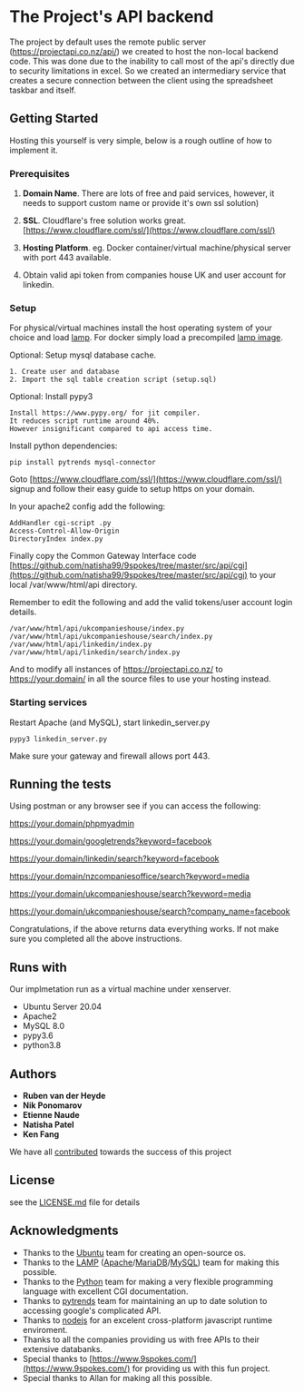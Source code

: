 # The Project's API backend

The project by default uses the remote public server (https://projectapi.co.nz/api/) we created to host the non-local backend code. This was done due to the inability to call most of the api's directly due to security limitations in excel. So we created an intermediary service that creates a secure connection between the client using the spreadsheet taskbar and itself. 
## Getting Started

Hosting this yourself is very simple, below is a rough outline of how to implement it.

### Prerequisites

1. __Domain Name__. 
There are lots of free and paid services, however, it needs to support custom name or provide it's own ssl solution)

2. __SSL__. 
Cloudflare's free solution works great. [https://www.cloudflare.com/ssl/](https://www.cloudflare.com/ssl/)

3. __Hosting Platform__. 
eg. Docker container/virtual machine/physical server with port 443 available. 

4. Obtain valid api token from companies house UK and user account for linkedin.


### Setup

For physical/virtual machines install the host operating system of your choice and load [lamp](https://github.com/teddysun/lamp).
For docker simply load a precompiled [lamp image](https://hub.docker.com/r/mattrayner/lamp).

Optional: Setup mysql database cache.
```
1. Create user and database
2. Import the sql table creation script (setup.sql)

```

Optional: Install pypy3
```
Install https://www.pypy.org/ for jit compiler. 
It reduces script runtime around 40%. 
However insignificant compared to api access time.
```

Install python dependencies:
```
pip install pytrends mysql-connector
```

Goto [https://www.cloudflare.com/ssl/](https://www.cloudflare.com/ssl/) signup and follow their easy guide to setup https on your domain.

In your apache2 config add the following:
```
AddHandler cgi-script .py
Access-Control-Allow-Origin
DirectoryIndex index.py
```


Finally copy the Common Gateway Interface code [https://github.com/natisha99/9spokes/tree/master/src/api/cgi](https://github.com/natisha99/9spokes/tree/master/src/api/cgi) to your local /var/www/html/api directory.

Remember to edit the following and add the valid tokens/user account login details. 
```
/var/www/html/api/ukcompanieshouse/index.py
/var/www/html/api/ukcompanieshouse/search/index.py
/var/www/html/api/linkedin/index.py
/var/www/html/api/linkedin/search/index.py
```
And to modify all instances of https://projectapi.co.nz/ to https://your.domain/ in all the source files to use your hosting instead.

### Starting services

Restart Apache (and MySQL), start linkedin_server.py

```
pypy3 linkedin_server.py
```
Make sure your gateway and firewall allows port 443.
## Running the tests

Using postman or any browser see if you can access the following:

https://your.domain/phpmyadmin

https://your.domain/googletrends?keyword=facebook

https://your.domain/linkedin/search?keyword=facebook

https://your.domain/nzcompaniesoffice/search?keyword=media

https://your.domain/ukcompanieshouse/search?keyword=media

https://your.domain/ukcompanieshouse/search?company_name=facebook




Congratulations, if the above returns data everything works. If not make sure you completed all the above instructions.  



## Runs with
Our implmetation run as a virtual machine under xenserver.

* Ubuntu Server 20.04
* Apache2
* MySQL 8.0
* pypy3.6
* python3.8


## Authors

* **Ruben van der Heyde**
* **Nik Ponomarov**
* **Etienne Naude**
* **Natisha Patel**
* **Ken Fang**

We have all [contributed](https://github.com/natisha99/9spokes/contributors) towards the success of this project

## License

see the [LICENSE.md](https://github.com/natisha99/9spokes/LICENSE.md) file for details

## Acknowledgments

* Thanks to the [Ubuntu](https://github.com/ubuntu) team for creating an open-source os.
* Thanks to the [LAMP](https://github.com/teddysun/lamp) ([Apache](https://www.apache.org/)/[MariaDB](https://mariadb.org/)/[MySQL](http://dev.mysql.com/)) team for making this possible.
* Thanks to the [Python](https://www.python.org/) team for making a very flexible programming language with excellent CGI documentation.
* Thanks to [pytrends](https://pypi.org/project/pytrends/) team for maintaining an up to date solution to accessing google's complicated API.
* Thanks to [nodejs](https://nodejs.org/en/) for an excelent cross-platform javascript runtime enviroment.
* Thanks to all the companies providing us with free APIs to their extensive databanks.
* Special thanks to [https://www.9spokes.com/](https://www.9spokes.com/) for providing us with this fun project.
* Special thanks to Allan for making all this possible.